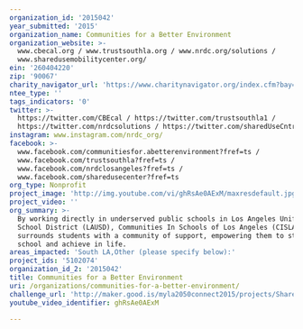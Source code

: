 ```yaml
---
organization_id: '2015042'
year_submitted: '2015'
organization_name: Communities for a Better Environment
organization_website: >-
  www.cbecal.org / www.trustsouthla.org / www.nrdc.org/solutions /
  www.sharedusemobilitycenter.org/
ein: '260404220'
zip: '90067'
charity_navigator_url: 'https://www.charitynavigator.org/index.cfm?bay=search.profile&ein=260404220'
ntee_type: ''
tags_indicators: '0'
twitter: >-
  https://twitter.com/CBEcal / https://twitter.com/trustsouthla1 /
  https://twitter.com/nrdcsolutions / https://twitter.com/sharedUseCntr
instagram: www.instagram.com/nrdc_org/
facebook: >-
  www.facebook.com/communitiesfor.abetterenvironment?fref=ts /
  www.facebook.com/trustsouthla?fref=ts /
  www.facebook.com/nrdclosangeles?fref=ts /
  www.facebook.com/sharedusecenter?fref=ts
org_type: Nonprofit
project_image: 'http://img.youtube.com/vi/ghRsAe0AExM/maxresdefault.jpg'
project_video: ''
org_summary: >-
  By working directly in underserved public schools in Los Angeles Unified
  School District (LAUSD), Communities In Schools of Los Angeles (CISLA)
  surrounds students with a community of support, empowering them to stay in
  school and achieve in life.
areas_impacted: 'South LA,Other (please specify below):'
project_ids: '5102074'
organization_id_2: '2015042'
title: Communities for a Better Environment
uri: /organizations/communities-for-a-better-environment/
challenge_url: 'http://maker.good.is/myla2050connect2015/projects/ShareSouthLA.html'
youtube_video_identifier: ghRsAe0AExM

---
```

